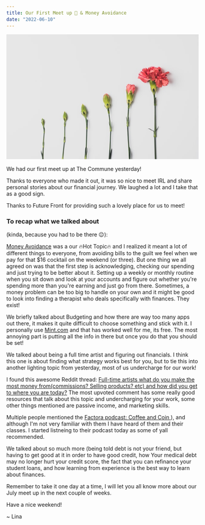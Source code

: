 ```yaml
---
title: Our First Meet up 🥲 & Money Avoidance
date: "2022-06-10"
---
```


![Growth!](./edward-howell-VlTJdP8ZY1c-unsplash.jpg)

We had our first meet up at The Commune yesterday!

Thanks to everyone who made it out, it was so nice to meet IRL and share personal stories about our financial journey. We laughed a lot and I take that as a good sign.

Thanks to Future Front for providing such a lovely place for us to meet!

### To recap what we talked about

(kinda, because you had to be there 😉):

[Money Avoidance](https://shespends.org/explore/2020/2/6/how-to-cope-with-money-avoidance) was a our 🔥Hot Topic🔥 and I realized it meant a lot of different things to everyone, from avoiding bills to the guilt we feel when we pay for that $16 cocktail on the weekend (or three). But one thing we all agreed on was that the first step is acknowledging, checking our spending and just trying to be better about it. Setting up a weekly or monthly routine when you sit down and look at your accounts and figure out whether you're spending more than you're earning and just go from there. Sometimes, a money problem can be too big to handle on your own and it might be good to look into finding a therapist who deals specifically with finances. They exist!

We briefly talked about Budgeting and how there are way too many apps out there, it makes it quite difficult to choose something and stick with it. I personally use [Mint.com](https://mint.intuit.com/) and that has worked well for me, its free. The most annoying part is putting all the info in there but once you do that you should be set!

We talked about being a full time artist and figuring out financials. I think this one is about finding what strategy works best for you, but to tie this into another lighting topic from yesterday, most of us undercharge for our work!

I found this awesome Reddit thread: [Full-time artists what do you make the most money from(commissions? Selling products? etc) and how did you get to where you are today?](https://www.reddit.com/r/artbusiness/comments/ng487u/fulltime_artists_what_do_you_make_the_most_money/) The most upvoted comment has some really good resources that talk about this topic and undercharging for your work, some other things mentioned are passive income, and marketing skills.

Multiple people mentioned the [Factora podcast: Coffee and Coin ](https://open.spotify.com/show/2M6hxaM8wzrEhTGLVa5qna?si=2ced9a524cc14d86)), and although I'm not very familiar with them I have heard of them and their classes. I started listneing to their podcast today as some of yall recommended.

We talked about so much more (being told debt is not your friend, but having to get good at it in order to have good credit, how Your medical debt may no longer hurt your credit score, the fact that you can refinance your student loans, and how learning from experience is the best way to learn about finances.

Remember to take it one day at a time, I will let you all know more about our July meet up in the next couple of weeks.

Have a nice weekend!

~ Lina
